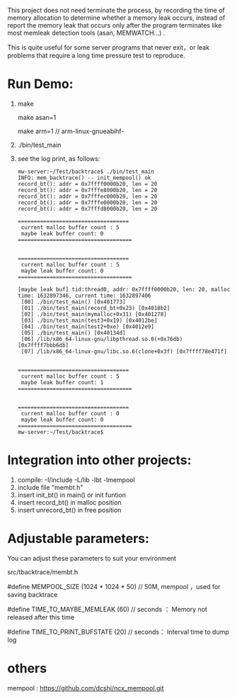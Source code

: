 This project does not need terminate the process, by recording the time of memory allocation to determine whether a memory leak occurs, instead of report the memory leak that occurs only after the program terminates like most memleak detection tools (asan, MEMWATCH...) . 

This is quite useful for some server programs that never exit，or leak problems that require a long time pressure test to reproduce.

# Run Demo:

1. make

   make asan=1

   make arm=1 // arm-linux-gnueabihf-

2. ./bin/test_main

3. see the log print, as follows:

   ```
   mw-server:~/Test/backtrace$ ./bin/test_main 
   INFO: mem_backtrace() -- init_mempool() ok
   record_bt(): addr = 0x7ffff0000b20, len = 20
   record_bt(): addr = 0x7fffe8000b20, len = 20
   record_bt(): addr = 0x7fffec000b20, len = 20
   record_bt(): addr = 0x7fffe0000b20, len = 20
   record_bt(): addr = 0x7fffd8000b20, len = 20
   
   ===================================
    current malloc buffer count : 5
    maybe leak buffer count: 0
   ====================================
   
   
   ===================================
    current malloc buffer count : 5
    maybe leak buffer count: 0
   ====================================
   
   [maybe leak buf] tid:thread0, addr: 0x7ffff0000b20, len: 20, malloc time: 1632897346, current time: 1632897406
    [00] ./bin/test_main() [0x401773]
    [01] ./bin/test_main(record_bt+0x23) [0x4018b2]
    [02] ./bin/test_main(mymalloc+0x31) [0x401278]
    [03] ./bin/test_main(test3+0x19) [0x4012be]
    [04] ./bin/test_main(test2+0xe) [0x4012e9]
    [05] ./bin/test_main() [0x40134d]
    [06] /lib/x86_64-linux-gnu/libpthread.so.0(+0x76db) [0x7ffff7bbb6db]
    [07] /lib/x86_64-linux-gnu/libc.so.6(clone+0x3f) [0x7ffff78e471f]
   
   
   ===================================
    current malloc buffer count : 5
    maybe leak buffer count: 1
   ====================================
   
   
   ===================================
    current malloc buffer count : 0
    maybe leak buffer count: 0
   ====================================
   mw-server:~/Test/backtrace$
   ```

# Integration into other projects:

1. compile: -I/include -L/lib -lbt -lmempool
2. include file "membt.h"
3. insert init_bt() in main() or init funtion
4. insert record_bt() in malloc position
5. insert unrecord_bt() in free position

# Adjustable parameters:

You can adjust these parameters to suit your environment



src/tbacktrace/membt.h

#define MEMPOOL_SIZE (1024 * 1024 * 50)     // 50M, mempool ，used for saving backtrace

#define TIME_TO_MAYBE_MEMLEAK  (60)     // seconds ： Memory not released after this time

#define TIME_TO_PRINT_BUFSTATE (20)     // seconds： Interval time to dump log

# others

mempool : https://github.com/dcshi/ncx_mempool.git
